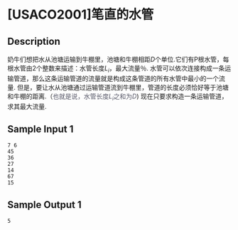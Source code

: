# [USACO2001]笔直的水管

## Description

奶牛们想把水从池塘运输到牛棚里，池塘和牛棚相距$D$个单位.它们有P根水管，每根水管由2个整数来描述：水管长度$L_i$，最大流量％.
水管可以依次连接构成一条运输管道，那么这条运输管道的流量就是构成这条管道的所有水管中最小的一个流量. 但是，要让水从池塘通过运输管道流到牛棚里，管道的长度必须恰好等于池塘和牛棚的距离.（<span style="color:rgb(85,86,102);">也就是说，水管长度$L_i$之和为$D$</span>)
现在只要求构造一条运输管道，求其最大流量.


## Sample Input 1

```
7 6
45
36
27
14
67
15
```

## Sample Output 1

```
5
```

